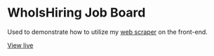 # WhoIsHiring Job Board

Used to demonstrate how to utilize my [web scraper](https://github.com/SamG06/Who-is-hiring-scraper) on the front-end.

[View live](https://whoishiringboard.netlify.app/) 
